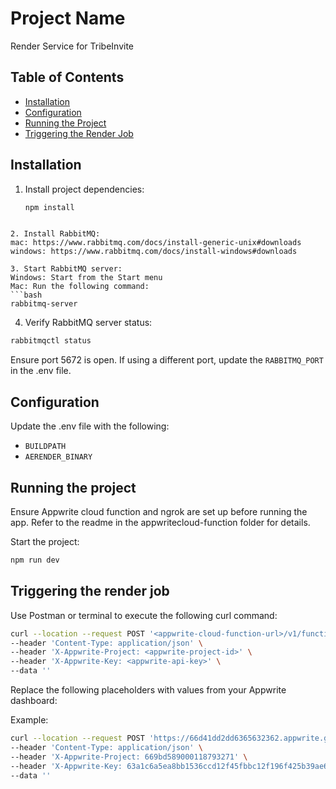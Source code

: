 # Project Name

Render Service for TribeInvite

## Table of Contents
- [Installation](#installation)
- [Configuration](#configuration)
- [Running the Project](#running-the-project)
- [Triggering the Render Job](#triggering-the-render-job)

## Installation

1. Install project dependencies:
   ```bash
   npm install
```

2. Install RabbitMQ:
mac: https://www.rabbitmq.com/docs/install-generic-unix#downloads
windows: https://www.rabbitmq.com/docs/install-windows#downloads

3. Start RabbitMQ server: 
Windows: Start from the Start menu
Mac: Run the following command:
```bash
rabbitmq-server
```
4. Verify RabbitMQ server status:
```bash
rabbitmqctl status
```
Ensure port 5672 is open. If using a different port, update the `RABBITMQ_PORT` in the .env file.

## Configuration
Update the .env file with the following:
* `BUILDPATH`
* `AERENDER_BINARY`


## Running the project
Ensure Appwrite cloud function and ngrok are set up before running the app. Refer to the readme in the appwritecloud-function folder for details.

Start the project:
```bash
npm run dev
```

## Triggering the render job
Use Postman or terminal to execute the following curl command:
```bash
curl --location --request POST '<appwrite-cloud-function-url>/v1/functions/<appwrite-cloud-function-id>/executions' \
--header 'Content-Type: application/json' \
--header 'X-Appwrite-Project: <appwrite-project-id>' \
--header 'X-Appwrite-Key: <appwrite-api-key>' \
--data ''
```
Replace the following placeholders with values from your Appwrite dashboard:
<appwrite-cloud-function-url>
<appwrite-cloud-function-id>
<appwrite-project-id>
<appwrite-api-key>


Example:
```bash
curl --location --request POST 'https://66d41dd2dd6365632362.appwrite.global/v1/functions/66d41dd1000b26c0535f/executions' \
--header 'Content-Type: application/json' \
--header 'X-Appwrite-Project: 669bd589000118793271' \
--header 'X-Appwrite-Key: 63a1c6a5ea8bb1536ccd12f45fbbc12f196f425b39ae64009d70e4111e2b5c009d4591f8cef136ff40a44ecc825dda52da7bb65b081b7d2f6ab1be2aa9a6bdcc1d080d5ebadbcdaf7d839be716acab0850b836e93cd25089dc704bfb360465053b35a1ba45f50f94246fa408b9807095cab678a39b865d1e21aef882b072c856' \
--data ''
```





